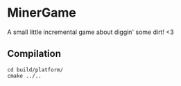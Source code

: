 # MinerGame

A small little incremental game about diggin' some dirt! <3

## Compilation

```
cd build/platform/
cmake ../..
```